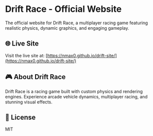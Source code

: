 # Drift Race - Official Website

The official website for Drift Race, a multiplayer racing game featuring realistic physics, dynamic graphics, and engaging gameplay.

## 🌐 Live Site

Visit the live site at: [https://nmax0.github.io/drift-site/](https://nmax0.github.io/drift-site/)

## 🎮 About Drift Race

Drift Race is a racing game built with custom physics and rendering engines. Experience arcade vehicle dynamics, multiplayer racing, and stunning visual effects.

## 📄 License

MIT